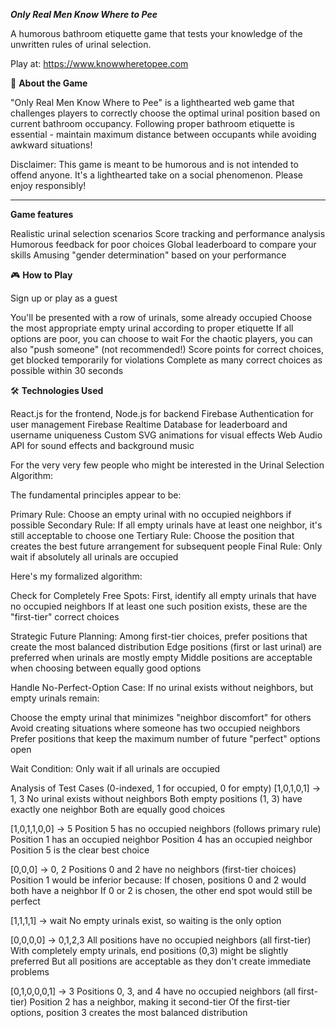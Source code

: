 ***Only Real Men Know Where to Pee***


A humorous bathroom etiquette game that tests your knowledge of the unwritten rules of urinal selection.

Play at: https://www.knowwheretopee.com

🚽 **About the Game**


"Only Real Men Know Where to Pee" is a lighthearted web game that challenges players to correctly choose the optimal urinal position based on current bathroom occupancy. Following proper bathroom etiquette is essential - maintain maximum distance between occupants while avoiding awkward situations!


Disclaimer: This game is meant to be humorous and is not intended to offend anyone. It's a lighthearted take on a social phenomenon. Please enjoy responsibly!
_____________________________________________________________

**Game features**

Realistic urinal selection scenarios
Score tracking and performance analysis
Humorous feedback for poor choices
Global leaderboard to compare your skills
Amusing "gender determination" based on your performance

🎮 **How to Play**

Sign up or play as a guest

You'll be presented with a row of urinals, some already occupied
Choose the most appropriate empty urinal according to proper etiquette
If all options are poor, you can choose to wait
For the chaotic players, you can also "push someone" (not recommended!)
Score points for correct choices, get blocked temporarily for violations
Complete as many correct choices as possible within 30 seconds

🛠️ **Technologies Used**

React.js for the frontend, Node.js for backend
Firebase Authentication for user management
Firebase Realtime Database for leaderboard and username uniqueness
Custom SVG animations for visual effects
Web Audio API for sound effects and background music

For the very very few people who might be interested in the Urinal Selection Algorithm:

The fundamental principles appear to be:

Primary Rule: Choose an empty urinal with no occupied neighbors if possible
Secondary Rule: If all empty urinals have at least one neighbor, it's still acceptable to choose one
Tertiary Rule: Choose the position that creates the best future arrangement for subsequent people
Final Rule: Only wait if absolutely all urinals are occupied

Here's my formalized algorithm:

Check for Completely Free Spots:
First, identify all empty urinals that have no occupied neighbors
If at least one such position exists, these are the "first-tier" correct choices

Strategic Future Planning:
Among first-tier choices, prefer positions that create the most balanced distribution
Edge positions (first or last urinal) are preferred when urinals are mostly empty
Middle positions are acceptable when choosing between equally good options

Handle No-Perfect-Option Case:
If no urinal exists without neighbors, but empty urinals remain:

Choose the empty urinal that minimizes "neighbor discomfort" for others
Avoid creating situations where someone has two occupied neighbors
Prefer positions that keep the maximum number of future "perfect" options open

Wait Condition:
Only wait if all urinals are occupied

Analysis of Test Cases (0-indexed, 1 for occupied, 0 for empty)
[1,0,1,0,1] → 1, 3
No urinal exists without neighbors
Both empty positions (1, 3) have exactly one neighbor
Both are equally good choices

[1,0,1,1,0,0] → 5
Position 5 has no occupied neighbors (follows primary rule)
Position 1 has an occupied neighbor
Position 4 has an occupied neighbor
Position 5 is the clear best choice

[0,0,0] → 0, 2
Positions 0 and 2 have no neighbors (first-tier choices)
Position 1 would be inferior because:
If chosen, positions 0 and 2 would both have a neighbor
If 0 or 2 is chosen, the other end spot would still be perfect

[1,1,1,1] → wait
No empty urinals exist, so waiting is the only option

[0,0,0,0] → 0,1,2,3
All positions have no occupied neighbors (all first-tier)
With completely empty urinals, end positions (0,3) might be slightly preferred
But all positions are acceptable as they don't create immediate problems

[0,1,0,0,0,1] → 3
Positions 0, 3, and 4 have no occupied neighbors (all first-tier)
Position 2 has a neighbor, making it second-tier
Of the first-tier options, position 3 creates the most balanced distribution